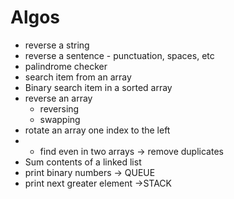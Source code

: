 # Algos
 - reverse a string
 - reverse a sentence - punctuation, spaces, etc
 - palindrome checker
 - search item from an array
 - Binary search item in a sorted array
 - reverse an array
   - reversing
   - swapping
 - rotate an array one index to the left
 - - find even in two arrays -> remove duplicates
 - Sum contents of a linked list
 - print binary numbers -> QUEUE
 - print next greater element ->STACK